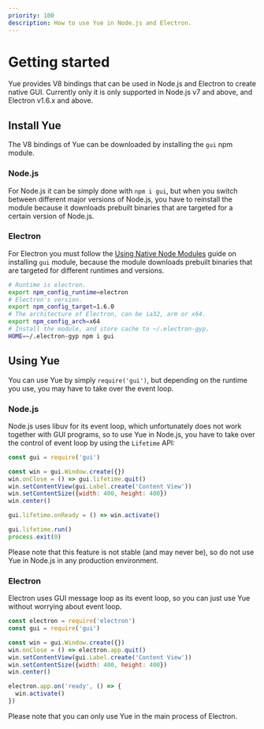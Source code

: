 ```yaml
---
priority: 100
description: How to use Yue in Node.js and Electron.
---
```


# Getting started

Yue provides V8 bindings that can be used in Node.js and Electron to create
native GUI. Currently only it is only supported in Node.js v7 and above, and
Electron v1.6.x and above.

## Install Yue

The V8 bindings of Yue can be downloaded by installing the `gui` npm module.

### Node.js

For Node.js it can be simply done with `npm i gui`, but when you switch between
different major versions of Node.js, you have to reinstall the module because
it downloads prebuilt binaries that are targeted for a certain version of
Node.js.

### Electron

For Electron you must follow the [Using Native Node Modules][native-module]
guide on installing `gui` module, because the module downloads prebuilt binaries
that are targeted for different runtimes and versions.

```bash
# Runtime is electron.
export npm_config_runtime=electron
# Electron's version.
export npm_config_target=1.6.0
# The architecture of Electron, can be ia32, arm or x64.
export npm_config_arch=x64
# Install the module, and store cache to ~/.electron-gyp.
HOME=~/.electron-gyp npm i gui
```

## Using Yue

You can use Yue by simply `require('gui')`, but depending on the runtime you
use, you may have to take over the event loop.

### Node.js

Node.js uses libuv for its event loop, which unfortunately does not work together
with GUI programs, so to use Yue in Node.js, you have to take over the control of
event loop by using the `Lifetime` API:

```js
const gui = require('gui')

const win = gui.Window.create({})
win.onClose = () => gui.lifetime.quit()
win.setContentView(gui.Label.create('Content View'))
win.setContentSize({width: 400, height: 400})
win.center()

gui.lifetime.onReady = () => win.activate()

gui.lifetime.run()
process.exit(0)
```

Please note that this feature is not stable (and may never be), so do not use
Yue in Node.js in any production environment.

### Electron

Electron uses GUI message loop as its event loop, so you can just use Yue
without worrying about event loop.

```js
const electron = require('electron')
const gui = require('gui')

const win = gui.Window.create({})
win.onClose = () => electron.app.quit()
win.setContentView(gui.Label.create('Content View'))
win.setContentSize({width: 400, height: 400})
win.center()

electron.app.on('ready', () => {
  win.activate()
})
```

Please note that you can only use Yue in the main process of Electron.

[native-module]: https://github.com/electron/electron/blob/master/docs/tutorial/using-native-node-modules.md
